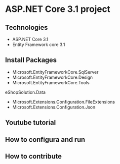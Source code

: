 # ASP.NET Core 3.1 project
## Technologies
- ASP.NET Core 3.1
- Entity Framework core 3.1
## Install Packages
- Microsoft.EntityFrameworkCore.SqlServer
- Microsoft.EntityFrameworkCore.Design
- Microsoft.EntityFrameworkCore.Tools

eShopSolution.Data
- Microsoft.Extensions.Configuration.FileExtensions
- Microsoft.Extensions.Configuration.Json
## Youtube tutorial
## How to configura and run
## How to contribute